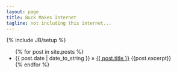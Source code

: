 ```yaml
---
layout: page
title: Buck Makes Internet
tagline: not including this internet...
---
```

{% include JB/setup %}

<ul class="posts">
  {% for post in site.posts %}
    <li><span>{{ post.date | date_to_string }}</span> &raquo; <a href="{{ BASE_PATH }}{{ post.url }}">{{ post.title }}</a>
    	{{post.excerpt}}
  	</li>
  {% endfor %}
</ul>


